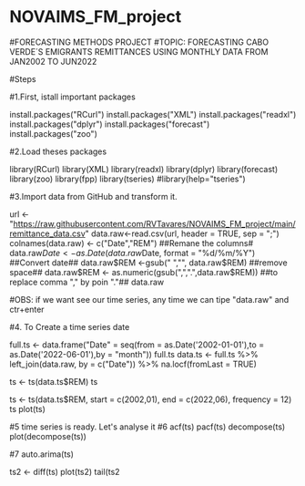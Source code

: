 # NOVAIMS_FM_project


#FORECASTING METHODS PROJECT
#TOPIC: FORECASTING CABO VERDE´S EMIGRANTS REMITTANCES USING MONTHLY DATA FROM JAN2002 TO JUN2022

#Steps

#1.First, istall important packages

install.packages("RCurl")
install.packages("XML")
install.packages("readxl")
install.packages("dplyr")
install.packages("forecast")
install.packages("zoo")

#2.Load theses packages

library(RCurl)
library(XML)
library(readxl)
library(dplyr)
library(forecast)
library(zoo)
library(fpp)
library(tseries)
#library(help="tseries")

#3.Import data from GitHub and transform it.

url <-"https://raw.githubusercontent.com/RVTavares/NOVAIMS_FM_project/main/remittance_data.csv"
data.raw<-read.csv(url, header = TRUE, sep = ";")
colnames(data.raw) <- c("Date","REM") ##Remane the columns#
data.raw$Date <- as.Date(data.raw$Date, format = "%d/%m/%Y") ##Convert date##
data.raw$REM <-gsub(" ","", data.raw$REM) ##remove space##
data.raw$REM <- as.numeric(gsub(",",".",data.raw$REM)) ##to replace comma "," by poin "."##
data.raw

#OBS: if we want see our time series, any time we can tipe "data.raw" and ctr+enter

#4. To Create a time series date

full.ts <- data.frame("Date" = seq(from = as.Date('2002-01-01'),to = as.Date('2022-06-01'),by = "month"))
full.ts
data.ts <- full.ts %>% 
  left_join(data.raw, by = c("Date")) %>%
  na.locf(fromLast = TRUE)

ts <- ts(data.ts$REM)
ts

ts <- ts(data.ts$REM, 
         start = c(2002,01),
         end = c(2022,06),
         frequency = 12)
ts
plot(ts)

#5 time series is ready. Let's analyse it
#6
acf(ts)
pacf(ts)
decompose(ts)
plot(decompose(ts))

#7
auto.arima(ts)

ts2 <- diff(ts)
plot(ts2)
tail(ts2

